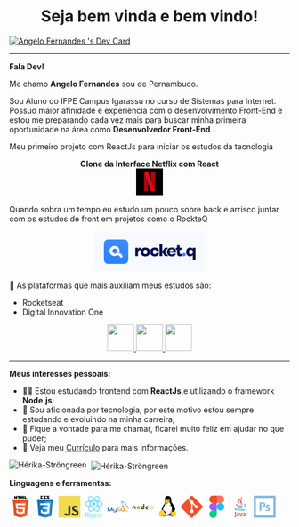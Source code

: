 <h1 align="center"> Seja bem vinda e bem vindo! </h1>

<a href="https://app.daily.dev/Fernnandez"><img src="https://api.daily.dev/devcards/ce4b9b6ff5c24344953a48bdab303029.png?r=kym" width="400" alt="Angelo Fernandes 's Dev Card"/></a>

<hr />
<p align="left" > 
  <b>Fala Dev!</b>
</p>

<p align="left" >
Me chamo <b>Angelo Fernandes</b> sou de Pernambuco.
</p>

<p align="left" >
Sou Aluno do IFPE Campus Igarassu no curso de Sistemas para Internet.<br />
Possuo maior afinidade e experiência com o desenvolvimento Front-End e estou me preparando cada vez mais para buscar minha primeira oportunidade na área como <b>Desenvolvedor Front-End </b>.
</p>

<p align="left" >
Meu primeiro projeto com ReactJs para iniciar os estudos da tecnologia
</p>
<p align="center" > <b>Clone da Interface Netflix com React</b></br>
<a href="https://github.com/Fernnandez/Netflix-Clone-React" target="_blank">
  <img src="https://github.com/Fernnandez/Netflix-Clone-React/raw/master/.github/Netflix-new-icon.png" width="48px" height="48px" >
</a>
</p>



<p align="left" >
Quando sobra um tempo eu estudo um pouco sobre back e arrisco juntar com os estudos de front em projetos como o RockteQ 
</p>
<p align="center" >
<a href="https://github.com/Fernnandez/RocketQ-nlw06" target="_blank">
  <img src="https://github.com/Fernnandez/RocketQ-nlw06/raw/master/.github/rocketq.png" >
</a>
</p>
<p align="left" >
🚀 As plataformas que mais auxiliam meus estudos são:
  <ul>
  <li> Rocketseat </li>
  <li> Digital Innovation One </li>
</ul>
</p>
</p>

<div align ="center">
<a href="https://www.linkedin.com/in/angelo-oliveira-905b061b4/" target="_blank">
  <img src="https://i.ibb.co/Kx2GSrT/linkedin.png" width="48px" height="48px">
</a>
<a href="https://www.instagram.com/fern_anndes/" target="_blank">
  <img src="https://cdn.icon-icons.com/icons2/1211/PNG/512/1491579602-yumminkysocialmedia36_83067.png" width="48px" height="48px">
</a>
<a href="https://github.com/Fernnandez" target="_blank">
  <img src="https://cdn.iconscout.com/icon/free/png-256/github-108-438008.png" width="48px" height="48px">
</a>
</div>

<hr />

**Meus interesses pessoais:**


- 👩‍💻 Estou estudando frontend com **ReactJs**,e utilizando o framework **Node.js**; 
- 💼 Sou aficionada por tecnologia, por este motivo estou sempre estudando e evoluindo na minha carreira;
- 💬 Fique a vontade para me chamar, ficarei muito feliz em ajudar no que puder;
- 📝 Veja meu <a href="https://drive.google.com/file/d/15r3fwjbNxJD0h63D6ccUS-OBtoC9FPG1/view?usp=sharing" target="_blank">Currículo</a> para mais informações.

<p>
  <img align="left" src="https://github-readme-stats.vercel.app/api/top-langs/?username=Fernnandez&layout=compact&theme=graywhite&title_color=268bd2" alt="Hérika-Ströngreen" />
</p>
<p>&nbsp;
  <img align="center" src="https://github-readme-stats.vercel.app/api?username=Fernnandez&count_private=true&show_icons=true&theme=graywhite&icon_color=268bd2&title_color=268bd2" alt="Hérika-Ströngreen" />
</p>

**Linguagens e ferramentas:**  

<p align="left">
<img src="https://raw.githubusercontent.com/devicons/devicon/master/icons/html5/html5-original-wordmark.svg" alt="html5" width="40" height="40"/> 
<img src="https://raw.githubusercontent.com/devicons/devicon/master/icons/css3/css3-original-wordmark.svg" alt="css3" width="40" height="40"/> 
<img src="https://raw.githubusercontent.com/devicons/devicon/master/icons/javascript/javascript-original.svg" alt="javascript" width="40" height="40"/> 
<img src="https://raw.githubusercontent.com/devicons/devicon/master/icons/react/react-original-wordmark.svg" alt="react" width="40" height="40"/> 
<img src="https://raw.githubusercontent.com/devicons/devicon/master/icons/mysql/mysql-original-wordmark.svg" alt="mysql" width="40" height="40"/> 
<img src="https://raw.githubusercontent.com/devicons/devicon/master/icons/nodejs/nodejs-original-wordmark.svg" alt="nodejs" width="40" height="40"/>  
<img src="https://raw.githubusercontent.com/devicons/devicon/master/icons/linux/linux-original.svg" alt="linux" width="40" height="40" />
<img src="https://raw.githubusercontent.com/devicons/devicon/master/icons/git/git-original.svg" alt="git" width="40" height="40"/> 
<img src="https://raw.githubusercontent.com/devicons/devicon/9f4f5cdb393299a81125eb5127929ea7bfe42889/icons/figma/figma-original.svg" alt="figma" width="40" height="40"/> 
<img src="https://raw.githubusercontent.com/devicons/devicon/9f4f5cdb393299a81125eb5127929ea7bfe42889/icons/java/java-original-wordmark.svg" alt="java" width="40" height="40"/> 
<img src="https://raw.githubusercontent.com/devicons/devicon/9f4f5cdb393299a81125eb5127929ea7bfe42889/icons/photoshop/photoshop-line.svg" alt="photoshop" width="40" height="40"/> 
</p>




